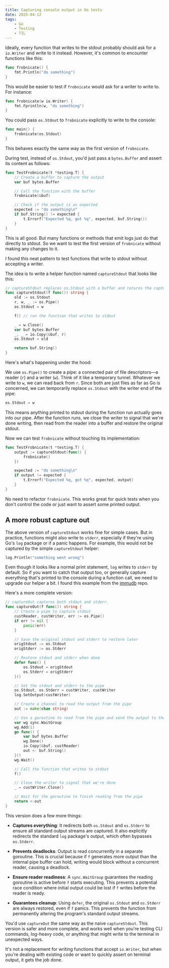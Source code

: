 ```yaml
---
title: Capturing console output in Go tests
date: 2025-04-12
tags:
    - Go
    - Testing
    - TIL
---
```


Ideally, every function that writes to the stdout probably should ask for a `io.Writer` and
write to it instead. However, it's common to encounter functions like this:

```go
func frobnicate() {
    fmt.Println("do something")
}
```

This would be easier to test if `frobnicate` would ask for a writer to write to. For
instance:

```go
func frobnicate(w io.Writer) {
    fmt.Fprintln(w, "do something")
}
```

You could pass `os.Stdout` to `frobnicate` explicitly to write to the console:

```go
func main() {
    frobnicate(os.Stdout)
}
```

This behaves exactly the same way as the first version of `frobnicate`.

During test, instead of `os.Stdout`, you'd just pass a `bytes.Buffer` and assert its content
as follows:

```go
func TestFrobnicate(t *testing.T) {
    // Create a buffer to capture the output
    var buf bytes.Buffer

    // Call the function with the buffer
    frobnicate(&buf)

    // Check if the output is as expected
    expected := "do something\n"
    if buf.String() != expected {
        t.Errorf("Expected %q, got %q", expected, buf.String())
    }
}
```

This is all good. But many functions or methods that emit logs just do that directly to
stdout. So we want to test the first version of `frobnicate` without making any changes to
it.

I found this neat pattern to test functions that write to stdout without accepting a writer.

The idea is to write a helper function named `captureStdout` that looks like this:

```go
// captureStdout replaces os.Stdout with a buffer and returns the captured output.
func captureStdout(f func()) string {
    old := os.Stdout
    r, w, _ := os.Pipe()
    os.Stdout = w

    f() // run the function that writes to stdout

    _ = w.Close()
    var buf bytes.Buffer
    _, _ = io.Copy(&buf, r)
    os.Stdout = old

    return buf.String()
}
```

Here's what's happening under the hood:

We use `os.Pipe()` to create a pipe: a connected pair of file descriptors—a reader (`r`) and
a writer (`w`). Think of it like a temporary tunnel. Whatever we write to `w`, we can read
back from `r`. Since both are just files as far as Go is concerned, we can temporarily
replace `os.Stdout` with the writer end of the pipe:

```go
os.Stdout = w
```

This means anything printed to stdout during the function run actually goes into our pipe.
After the function runs, we close the writer to signal that we're done writing, then read
from the reader into a buffer and restore the original stdout.

Now we can test `frobnicate` without touching its implementation:

```go
func TestFrobnicate(t *testing.T) {
    output := captureStdout(func() {
        frobnicate()
    })

    expected := "do something\n"
    if output != expected {
        t.Errorf("Expected %q, got %q", expected, output)
    }
}
```

No need to refactor `frobnicate`. This works great for quick tests when you don't control
the code or just want to assert some printed output.

## A more robust capture out

The above version of `captureStdout` works fine for simple cases. But in practice, functions
might also write to `stderr`, especially if they're using Go's `log` package or if a panic
happens. For example, this would not be captured by the simple `captureStdout` helper:

```go
log.Println("something went wrong")
```

Even though it looks like a normal print statement, `log` writes to `stderr` by default. So
if you want to catch that output too, or generally capture everything that's printed to the
console during a function call, we need to upgrade our helper a bit. I found this example
from the [immudb] repo.

Here's a more complete version:

```go
// captureOut captures both stdout and stderr.
func captureOut(f func()) string {
    // Create a pipe to capture stdout
    custReader, custWriter, err := os.Pipe()
    if err != nil {
        panic(err)
    }

    // Save the original stdout and stderr to restore later
    origStdout := os.Stdout
    origStderr := os.Stderr

    // Restore stdout and stderr when done
    defer func() {
        os.Stdout = origStdout
        os.Stderr = origStderr
    }()

    // Set the stdout and stderr to the pipe
    os.Stdout, os.Stderr = custWriter, custWriter
    log.SetOutput(custWriter)

    // Create a channel to read the output from the pipe
    out := make(chan string)

    // Use a goroutine to read from the pipe and send the output to the channel
    var wg sync.WaitGroup
    wg.Add(1)
    go func() {
        var buf bytes.Buffer
        wg.Done()
        io.Copy(&buf, custReader)
        out <- buf.String()
    }()
    wg.Wait()

    // Call the function that writes to stdout
    f()

    // Close the writer to signal that we're done
    _ = custWriter.Close()

    // Wait for the goroutine to finish reading from the pipe
    return <-out
}
```

This version does a few more things:

- **Captures everything**: It redirects both `os.Stdout` and `os.Stderr` to ensure all
  standard output streams are captured. It also explicitly redirects the standard `log`
  package's output, which often bypasses `os.Stderr`.

- **Prevents deadlocks**: Output is read concurrently in a separate goroutine. This is
  crucial because if `f` generates more output than the internal pipe buffer can hold,
  writing would block without a concurrent reader, causing a deadlock.

- **Ensure reader readiness**: A `sync.WaitGroup` guarantees the reading goroutine is active
  before `f` starts executing. This prevents a potential race condition where initial output
  could be lost if `f` writes before the reader is ready.

- **Guarantees cleanup**: Using `defer`, the original `os.Stdout` and `os.Stderr` are always
  restored, even if `f` panics. This prevents the function from permanently altering the
  program's standard output streams.

You'd use `captureOut` the same way as the naive `captureStdout`. This version is safer and
more complete, and works well when you're testing CLI commands, log-heavy code, or anything
that might write to the terminal in unexpected ways.

It's not a replacement for writing functions that accept `io.Writer`, but when you're
dealing with existing code or want to quickly assert on terminal output, it gets the job
done.

<!-- Resources -->
<!-- prettier-ignore-start -->

<!-- capture out example in the immudb repo -->
[immudb]:
    https://github.com/codenotary/immudb/blob/cf9a5d8b9b4d3784c6b9fa8c874902bf1318a6e8/cmd/immuclient/immuclienttest/helper.go#L143

<!-- prettier-ignore-end -->
